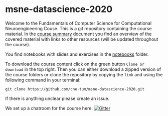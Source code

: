 # msne-datascience-2020

Welcome to the Fundamentals of Computer Science for Computational Neuroengineering Couse. This is a git repository containing the course material. In the [course summary](course_summary.md) document you find an overview of the covered material with links to other resources (will be updated throughout the course).

You find notebooks with slides and exercises in the [notebooks](notebooks/) folder.

To download the course content click on the green button `Clone or download` in the top right. Then you can either download a zipped version of the course folders or clone the repository by copying the `link` and using the following command in your terminal:

```commandline
git clone https://github.com/cne-tum/msne-datascience-2020.git
```

If there is anything unclear please create an issue.

We set up a chatroom for the course here:
[![Gitter](https://badges.gitter.im/msne-datascience-2020/community.svg)](https://gitter.im/msne-datascience-2020/community?utm_source=badge&utm_medium=badge&utm_campaign=pr-badge)

